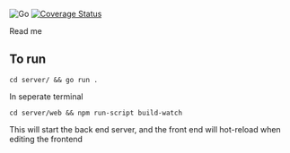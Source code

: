 ![Go](https://github.com/jak103/uno/workflows/Go/badge.svg?branch=master)
[![Coverage Status](https://coveralls.io/repos/github/jak103/uno/badge.svg?branch=dev)](https://coveralls.io/github/jak103/uno)

Read me

## To run 

`cd server/ && go run .`

In seperate terminal

`cd server/web && npm run-script build-watch`

This will start the back end server, and the front end will hot-reload when editing the frontend
